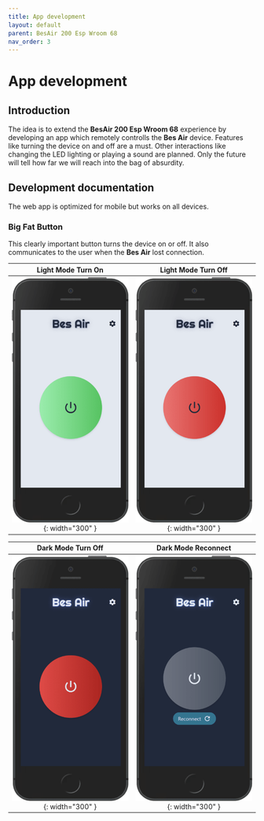 ```yaml
---
title: App development
layout: default
parent: BesAir 200 Esp Wroom 68
nav_order: 3
---
```


# App development

## Introduction
The idea is to extend the **BesAir 200 Esp Wroom 68** experience by developing an app which remotely controlls the **Bes Air** device. Features like turning the device on and off are a must. Other interactions like changing the LED lighting or playing a sound are planned. Only the future will tell how far we will reach into the bag of absurdity.

## Development documentation

The web app is optimized for mobile but works on all devices.

### Big Fat Button

This clearly important button turns the device on or off. It also communicates to the user when the **Bes Air** lost connection.


Light Mode Turn On  |  Light Mode Turn Off
:------------------:|:-------------------------:
![Home_On_Light_iPhone](assets/app-screenshots/Home_On_Light_iPhone.png){: width="300" }  |  ![Home_Off_Light_iPhone](assets/app-screenshots/Home_Off_Light_iPhone.png){: width="300" }

Dark Mode Turn Off  |  Dark Mode Reconnect
:------------------:|:-------------------------:
![Home_Off_Dark_iPhone](assets/app-screenshots/Home_Off_Dark_iPhone.png){: width="300" }  |  ![Home_Disconnected_Dark_iPhone](assets/app-screenshots/Home_Disconnected_Dark_iPhone.png){: width="300" }
